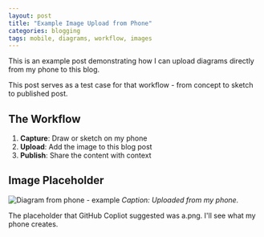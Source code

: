 ```yaml
---
layout: post
title: "Example Image Upload from Phone"
categories: blogging
tags: mobile, diagrams, workflow, images
---
```


This is an example post demonstrating how I can upload diagrams directly from my phone to this blog. 

This post serves as a test case for that workflow - from concept to sketch to published post.

## The Workflow

1. **Capture**: Draw or sketch on my phone
2. **Upload**: Add the image to this blog post
3. **Publish**: Share the content with context

## Image Placeholder

![Diagram from phone - example](../images/2025-07-26-from-phone-diagram.png)
*Caption: Uploaded from my phone.*

The placeholder that GitHub Copliot suggested was a.png. I'll see what my phone creates.

